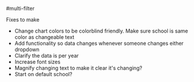 #multi-filter

Fixes to make 

- Change chart colors to be colorblind friendly. Make sure school is same color as changeable text
- Add functionality so data changes whenever someone changes either dropdown
- Clarify the data is per year
- Increase font sizes
- Magnify changing text to make it clear it's changing? 
- Start on default school? 

